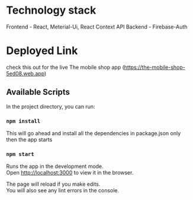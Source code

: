 # Technology stack 

Frontend - React, Meterial-Ui, React Context API
Backend - Firebase-Auth

# Deployed Link

check this out for the live The mobile shop app (https://the-mobile-shop-5ed08.web.app)

## Available Scripts

In the project directory, you can run:

### `npm install`

This will go ahead and install all the  dependencies in package.json only then the app starts 

### `npm start`

Runs the app in the development mode.\
Open [http://localhost:3000](http://localhost:3000) to view it in the browser.

The page will reload if you make edits.\
You will also see any lint errors in the console.

